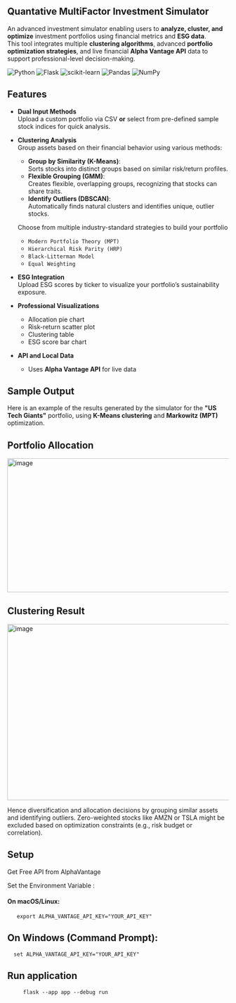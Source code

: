 ## Quantative MultiFactor Investment Simulator

An advanced investment simulator enabling users to **analyze, cluster, and optimize** investment portfolios using financial metrics and  **ESG data**.  
This tool integrates multiple **clustering algorithms**, advanced **portfolio optimization strategies**, and live financial **Alpha Vantage API** data to support professional-level decision-making.

![Python](https://img.shields.io/badge/python-3670A0?style=for-the-badge&logo=python&logoColor=ffdd54)
![Flask](https://img.shields.io/badge/flask-%23000.svg?style=for-the-badge&logo=flask&logoColor=white)
![scikit-learn](https://img.shields.io/badge/scikit--learn-%23F7931E.svg?style=for-the-badge&logo=scikit-learn&logoColor=white)
![Pandas](https://img.shields.io/badge/pandas-%23150458.svg?style=for-the-badge&logo=pandas&logoColor=white)
![NumPy](https://img.shields.io/badge/numpy-%23013243.svg?style=for-the-badge&logo=numpy&logoColor=white)

##  Features

- **Dual Input Methods**  
  Upload a custom portfolio via CSV **or** select from pre-defined sample stock indices for quick analysis.

- **Clustering Analysis**  
  Group assets based on their financial behavior using various methods:
  - **Group by Similarity (K-Means)**:  
    Sorts stocks into distinct groups based on similar risk/return profiles.
  - **Flexible Grouping (GMM)**:  
    Creates flexible, overlapping groups, recognizing that stocks can share traits.
  - **Identify Outliers (DBSCAN)**:  
    Automatically finds natural clusters and identifies unique, outlier stocks.


  Choose from multiple industry-standard strategies to build your portfolio
  - `Modern Portfolio Theory (MPT)`
  - `Hierarchical Risk Parity (HRP)`
  - `Black-Litterman Model`
  - `Equal Weighting`

- **ESG Integration**  
  Upload ESG scores by ticker to visualize your portfolio’s sustainability exposure.

- **Professional Visualizations**
  -  Allocation pie chart
  -  Risk-return scatter plot
  -  Clustering table
  -  ESG score bar chart 

- **API and Local Data**
  - Uses **Alpha Vantage API** for live data 


## Sample Output

Here is an example of the results generated by the simulator for the **"US Tech Giants"** portfolio, using **K-Means clustering** and **Markowitz (MPT)** optimization.

 ## Portfolio Allocation
<img width="670" height="304" alt="image" src="https://github.com/user-attachments/assets/99ab920e-9fc4-4203-a4a6-4115fa6dc0e0" />


##  Clustering Result
<img width="695" height="400" alt="image" src="https://github.com/user-attachments/assets/d0884dce-48ef-490d-aff0-d7601956e5a1" />

Hence diversification and allocation decisions by grouping similar assets and identifying outliers. Zero-weighted stocks like AMZN or TSLA might be excluded based on optimization constraints (e.g., risk budget or correlation).

## Setup

Get Free API from AlphaVantage

Set the Environment Variable : 

#### On macOS/Linux:
       export ALPHA_VANTAGE_API_KEY="YOUR_API_KEY"


## On Windows (Command Prompt):
      set ALPHA_VANTAGE_API_KEY="YOUR_API_KEY"


## Run application
         flask --app app --debug run



        
  
